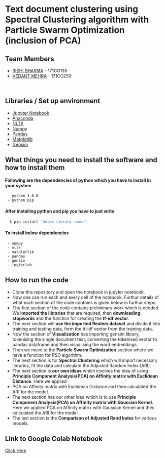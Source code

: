 # Text document clustering using Spectral Clustering algorithm with Particle Swarm Optimization (inclusion of PCA)

## Team Members
  - [RISHI SHARMA](https://github.com/kampaitees) - 171CO135
  - [VEDANT MEHRA](https://github.com/vmehra25) - 171CO250
<br>

## Libraries / Set up environment
  - [Jupyter Notebook](https://jupyter.org/install)
  - [Anaconda](https://docs.anaconda.com/anaconda/install/)
  - [NLTK](https://www.nltk.org/install.html/)
  - [Numpy](https://numpy.org/)
  - [Pandas](https://pandas.pydata.org/)
  - [Matplotlib](https://matplotlib.org/)
  - [Gensim](https://radimrehurek.com/gensim/)


## What things you need to install the software and how to install them

#### Following are the dependencies of python which you have to install in your system
 ``` 
  - python 3.6.8 
  - python pip 
 ```
#### After installing python and pip you have to just write  

  ```sh
    $ pip install 'below library names'
   ```
#### To install below dependencies
 ```
  - numpy
  - nltk
  - matplotlib
  - pandas
  - gensim
  - juyterlab 
 ```

## How to run the code
  - Clone this repository and open the notebook in jupyter notebook.<br>
  - Now one can run each and every cell of the notebook. Furthur details of what each section of the code contains is given below in furthur steps.<br>
  - The first section of the code contains preliminary work which is needed. We <b>imported the libraries</b> that are required, then <b>downloading stopwords</b> and the function for creating the <b>tf-idf vector</b>.<br>
  - The next section will <b>use the imported Reuters dataset</b> and divide it into training and testing data, form the tf-idf vector from the training data. <br>
  - Now the section of <b>Visualization</b> has importing gensim library, tokenising the single document text, converting the tokenised vector to pandas dataframe and then visualising the word embeddings.<br>
  - Then we move to the <b>Particle Swarm Optimization</b> section where we have a function for PSO algorithm.<br>
  - The next section is for <b>Spectral Clustering</b> which will import necessary libraries, fit the data and calculate the Adjusted Random Index (ARI).<br>
  - The next section is <b>our own ideas</b> which involves the idea of using <b>Principle Component Analysis(PCA) on Affinity matrix with Euclidean Distance</b>. Here we applied 
  - PCA on Affinity matrix with Euclidean Distance and then calculated the ARI for the model.<br>
  - The next section has our other idea which is to use <b>Principle Component Analysis(PCA) on Affinity matrix with Gaussian Kernel</b>. Here we applied PCA on Affinity matrix with Gaussian Kernel and then calculated the ARI for the model.<br>
  - The last section is the <b>Comparison of Adjusted Rand Index</b> for various models. 

## Link to Google Colab Notebook
[Click Here](https://colab.research.google.com/drive/1ErZ--e--kPaPP0fadfDNNDuaXbrN9T0X)